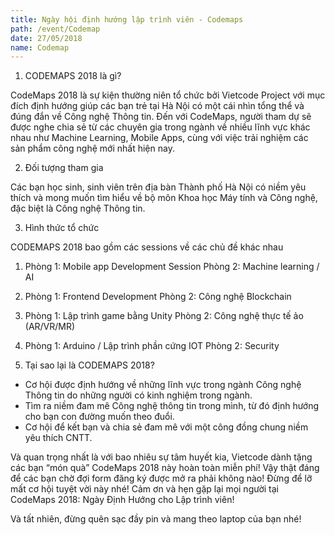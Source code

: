 ```yaml
---
title: Ngày hội định hướng lập trình viên - Codemaps
path: /event/Codemap
date: 27/05/2018
name: Codemap
---
```

1. CODEMAPS 2018 là gì?

CodeMaps 2018 là sự kiện thường niên tổ chức bởi Vietcode Project với mục đích định hướng giúp các bạn trẻ tại Hà Nội có một cái nhìn tổng thể và đúng đắn về Công nghệ Thông tin. Đến với CodeMaps, người tham dự sẽ được nghe chia sẻ từ các chuyên gia trong ngành về nhiều lĩnh vực khác nhau như Machine Learning, Mobile Apps, cùng với việc trải nghiệm các sản phẩm công nghệ mới nhất hiện nay.

2. Đối tượng tham gia

 Các bạn học sinh, sinh viên trên địa bàn Thành phố Hà Nội có niềm yêu thích và mong muốn tìm hiểu về bộ môn Khoa học Máy tính và Công nghệ, đặc biệt là Công nghệ Thông tin.

3. Hình thức tổ chức

CODEMAPS 2018 bao gồm các sessions về các chủ đề khác nhau
1. Phòng 1: Mobile app Development Session 
    Phòng 2: Machine learning / AI
2. Phòng 1: Frontend Development 
     Phòng 2: Công nghệ Blockchain
3. Phòng 1: Lập trình game bằng Unity
    Phòng 2: Công nghệ thực tế ảo (AR/VR/MR)
4. Phòng 1: Arduino / Lập trình phần cứng IOT
     Phòng 2: Security

 4.  Tại sao lại là CODEMAPS 2018?
- Cơ hội được định hướng về những lĩnh vực trong ngành Công nghệ Thông tin do những người có kinh nghiệm trong ngành.
- Tìm ra niềm đam mê Công nghệ thông tin trong mình, từ đó định hướng cho bạn con đường muốn theo đuổi.
- Cơ hội để kết bạn và chia sẻ đam mê với một công đồng chung niềm yêu thích CNTT.

Và quan trọng nhất là với bao nhiêu sự tâm huyết kia, Vietcode dành tặng các bạn “món quà” CodeMaps 2018 này hoàn toàn miễn phí! Vậy thật đáng để các bạn chờ đợi form đăng ký được mở ra phải không nào! Đừng để lỡ mất cơ hội tuyệt vời này nhé! Cảm ơn và hẹn gặp lại mọi người tại CodeMaps 2018: Ngày Định Hướng cho Lập trình viên! 

Và tất nhiên, đừng quên sạc đầy pin và mang theo laptop của bạn nhé! 